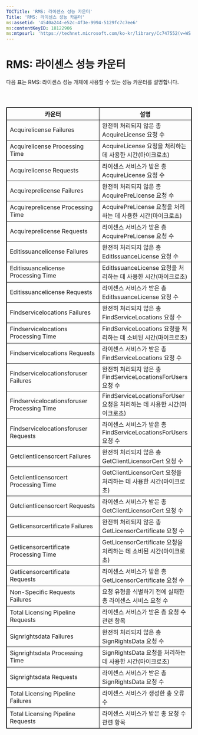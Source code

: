 ```yaml
---
TOCTitle: 'RMS: 라이센스 성능 카운터'
Title: 'RMS: 라이센스 성능 카운터'
ms:assetid: '4540a244-e52c-4f3e-9994-5129fc7c7ee6'
ms:contentKeyID: 18122906
ms:mtpsurl: 'https://technet.microsoft.com/ko-kr/library/Cc747552(v=WS.10)'
---
```


RMS: 라이센스 성능 카운터
=========================

다음 표는 RMS: 라이센스 성능 개체에 사용할 수 있는 성능 카운터를 설명합니다.

###  

 
<table style="border:1px solid black;">
<colgroup>
<col width="50%" />
<col width="50%" />
</colgroup>
<thead>
<tr class="header">
<th style="border:1px solid black;" >카운터</th>
<th style="border:1px solid black;" >설명</th>
</tr>
</thead>
<tbody>
<tr class="odd">
<td style="border:1px solid black;">Acquirelicense Failures</td>
<td style="border:1px solid black;">완전히 처리되지 않은 총 AcquireLicense 요청 수</td>
</tr>
<tr class="even">
<td style="border:1px solid black;">Acquirelicense Processing Time</td>
<td style="border:1px solid black;">AcquireLicense 요청을 처리하는 데 사용한 시간(마이크로초)</td>
</tr>
<tr class="odd">
<td style="border:1px solid black;">Acquirelicense Requests</td>
<td style="border:1px solid black;">라이센스 서비스가 받은 총 AcquireLicense 요청 수</td>
</tr>
<tr class="even">
<td style="border:1px solid black;">Acquireprelicense Failures</td>
<td style="border:1px solid black;">완전히 처리되지 않은 총 AcquirePreLicense 요청 수</td>
</tr>
<tr class="odd">
<td style="border:1px solid black;">Acquireprelicense Processing Time</td>
<td style="border:1px solid black;">AcquirePreLicense 요청을 처리하는 데 사용한 시간(마이크로초)</td>
</tr>
<tr class="even">
<td style="border:1px solid black;">Acquireprelicense Requests</td>
<td style="border:1px solid black;">라이센스 서비스가 받은 총 AcquirePreLicense 요청 수</td>
</tr>
<tr class="odd">
<td style="border:1px solid black;">Editissuancelicense Failures</td>
<td style="border:1px solid black;">완전히 처리되지 않은 총 EditIssuanceLicense 요청 수</td>
</tr>
<tr class="even">
<td style="border:1px solid black;">Editissuancelicense Processing Time</td>
<td style="border:1px solid black;">EditIssuanceLicense 요청을 처리하는 데 사용한 시간(마이크로초)</td>
</tr>
<tr class="odd">
<td style="border:1px solid black;">Editissuancelicense Requests</td>
<td style="border:1px solid black;">라이센스 서비스가 받은 총 EditIssuanceLicense 요청 수</td>
</tr>
<tr class="even">
<td style="border:1px solid black;">Findservicelocations Failures</td>
<td style="border:1px solid black;">완전히 처리되지 않은 총 FindServiceLocations 요청 수</td>
</tr>
<tr class="odd">
<td style="border:1px solid black;">Findservicelocations Processing Time</td>
<td style="border:1px solid black;">FindServiceLocations 요청을 처리하는 데 소비된 시간(마이크로초)</td>
</tr>
<tr class="even">
<td style="border:1px solid black;">Findservicelocations Requests</td>
<td style="border:1px solid black;">라이센스 서비스가 받은 총 FindServiceLocations 요청 수</td>
</tr>
<tr class="odd">
<td style="border:1px solid black;">Findservicelocationsforuser Failures</td>
<td style="border:1px solid black;">완전히 처리되지 않은 총 FindServiceLocationsForUsers 요청 수</td>
</tr>
<tr class="even">
<td style="border:1px solid black;">Findservicelocationsforuser Processing Time</td>
<td style="border:1px solid black;">FindServiceLocationsForUser 요청을 처리하는 데 사용한 시간(마이크로초)</td>
</tr>
<tr class="odd">
<td style="border:1px solid black;">Findservicelocationsforuser Requests</td>
<td style="border:1px solid black;">라이센스 서비스가 받은 총 FindServiceLocationsForUsers 요청 수</td>
</tr>
<tr class="even">
<td style="border:1px solid black;">Getclientlicensorcert Failures</td>
<td style="border:1px solid black;">완전히 처리되지 않은 총 GetClientLicensorCert 요청 수</td>
</tr>
<tr class="odd">
<td style="border:1px solid black;">Getclientlicensorcert Processing Time</td>
<td style="border:1px solid black;">GetClientLicensorCert 요청을 처리하는 데 사용한 시간(마이크로초)</td>
</tr>
<tr class="even">
<td style="border:1px solid black;">Getclientlicensorcert Requests</td>
<td style="border:1px solid black;">라이센스 서비스가 받은 총 GetClientLicensorCert 요청 수</td>
</tr>
<tr class="odd">
<td style="border:1px solid black;">Getlicensorcertificate Failures</td>
<td style="border:1px solid black;">완전히 처리되지 않은 총 GetLicensorCertificate 요청 수</td>
</tr>
<tr class="even">
<td style="border:1px solid black;">Getlicensorcertificate Processing Time</td>
<td style="border:1px solid black;">GetLicensorCertificate 요청을 처리하는 데 소비된 시간(마이크로초)</td>
</tr>
<tr class="odd">
<td style="border:1px solid black;">Getlicensorcertificate Requests</td>
<td style="border:1px solid black;">라이센스 서비스가 받은 총 GetLicensorCertificate 요청 수</td>
</tr>
<tr class="even">
<td style="border:1px solid black;">Non-Specific Requests Failures</td>
<td style="border:1px solid black;">요청 유형을 식별하기 전에 실패한 총 라이센스 서비스 요청 수</td>
</tr>
<tr class="odd">
<td style="border:1px solid black;">Total Licensing Pipeline Requests</td>
<td style="border:1px solid black;">라이센스 서비스가 받은 총 요청 수 관련 항목</td>
</tr>
<tr class="even">
<td style="border:1px solid black;">Signrightsdata Failures</td>
<td style="border:1px solid black;">완전히 처리되지 않은 총 SignRightsData 요청 수</td>
</tr>
<tr class="odd">
<td style="border:1px solid black;">Signrightsdata Processing Time</td>
<td style="border:1px solid black;">SignRightsData 요청을 처리하는 데 사용한 시간(마이크로초)</td>
</tr>
<tr class="even">
<td style="border:1px solid black;">Signrightsdata Requests</td>
<td style="border:1px solid black;">라이센스 서비스가 받은 총 SignRightsData 요청 수</td>
</tr>
<tr class="odd">
<td style="border:1px solid black;">Total Licensing Pipeline Failures</td>
<td style="border:1px solid black;">라이센스 서비스가 생성한 총 오류 수</td>
</tr>
<tr class="even">
<td style="border:1px solid black;">Total Licensing Pipeline Requests</td>
<td style="border:1px solid black;">라이센스 서비스가 받은 총 요청 수 관련 항목</td>
</tr>
</tbody>
</table>
